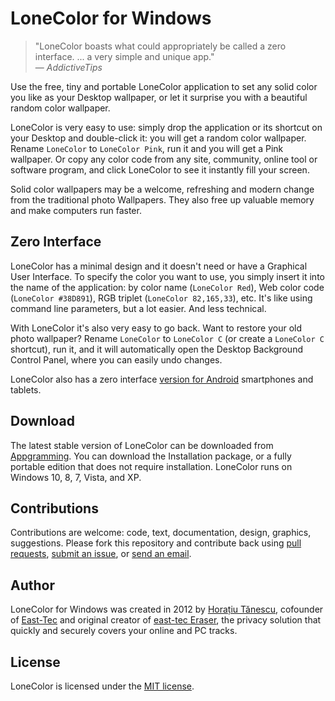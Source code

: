 # LoneColor for Windows

> "LoneColor boasts what could appropriately be called a zero interface. ... a very simple and unique app."<br />
> &mdash; <cite>AddictiveTips</cite>

Use the free, tiny and portable LoneColor application to set any solid color you like as your Desktop wallpaper, or let it surprise you with a beautiful random color wallpaper.

LoneColor is very easy to use: simply drop the application or its shortcut on your Desktop and double-click it: you will get a random color wallpaper. Rename `LoneColor` to `LoneColor Pink`, run it and you will get a Pink wallpaper. Or copy any color code from any site, community, online tool or software program, and click LoneColor to see it instantly fill your screen.

Solid color wallpapers may be a welcome, refreshing and modern change from the traditional photo Wallpapers. They also free up valuable memory and make computers run faster.

## Zero Interface

LoneColor has a minimal design and it doesn't need or have a Graphical User Interface. To specify the color you want to use, you simply insert it into the name of the application: by color name (`LoneColor Red`), Web color code (`LoneColor #38D891`), RGB triplet (`LoneColor 82,165,33`), etc. It's like using command line parameters, but a lot easier. And less technical. 

With LoneColor it's also very easy to go back. Want to restore your old photo wallpaper? Rename `LoneColor` to `LoneColor C` (or create a `LoneColor C` shortcut), run it, and it will automatically open the Desktop Background Control Panel, where you can easily undo changes. 

LoneColor also has a zero interface [version for Android](https://github.com/appgramming/LoneColor-Android) smartphones and tablets.

## Download

The latest stable version of LoneColor can be downloaded from [Appgramming](https://www.appgramming.com/lonecolor/windows/download/). You can download the Installation package, or a fully portable edition that does not require installation. LoneColor runs on Windows 10, 8, 7, Vista, and XP.

## Contributions

Contributions are welcome: code, text, documentation, design, graphics, suggestions. Please fork this repository and contribute back using [pull requests](https://github.com/appgramming/LoneColor-Windows/pulls), [submit an issue](https://github.com/appgramming/LoneColor-Windows/issues), or [send an email](https://www.appgramming.com/support/).

## Author

LoneColor for Windows was created in 2012 by [Horațiu Tănescu](https://horatiu.me), cofounder of [East-Tec](https://www.east-tec.com) and original creator of [east-tec Eraser](https://www.east-tec.com/eraser/), the privacy solution that quickly and securely covers your online and PC tracks.

## License

LoneColor is licensed under the [MIT license](LICENSE).
